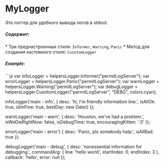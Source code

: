 MyLogger
=======

Это логгер для удобного вывода логов в stdout.

<h5>Содержит:</h5>
 * Три преднастроенных стиля: <code>Informer</code>, <code>Warning</code>, <code>Panic</code>
 * Метод для создания кастомного стиля: <code>CusotomLogger</code>

<h5>Example:</h5>
```js
var infoLogger = helpersLogger.Informer("permitLogServer");
var errorLogger = helpersLogger.Panic("permitLogServer");
var warnLogger = helpersLogger.Warning("permitLogServer");
var debugLogger = helpersLogger.CusotomLogger("permitLogServer", "DEBG", colors.cyan);

infoLogger('main - info', {
	desc: 'hi, I\'m friendly information line.',
	isAllOk: true,
	isImFine: true,
	bestDay: new Date()
});

warnLogger('main - warn', {
	desc: 'Houston, we\'ve had a problem.',
	isWeDieRightNow: false,
	isDebugTime: true,
	encouragingKitten: ':3'
});

errorLogger('main - error') {
	desc: 'Panic, pls somebody halp.',
	isAllBad: true
});

debugLogger('main - debug', {
	desc: 'nonessential information for debugging.',
	commandArg: {
		line: 'hello world',
		startIndex: 0,
		endIndex: 3
	},
	callback: 'hello',
	error: null
});
```